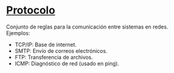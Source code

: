 # [Protocolo](https://www.cloudflare.com/es-es/learning/network-layer/what-is-a-protocol/)

Conjunto de reglas para la comunicación entre sistemas en redes. Ejemplos:

- TCP/IP: Base de internet.
- SMTP: Envío de correos electrónicos.
- FTP: Transferencia de archivos.
- ICMP: Diagnóstico de red (usado en ping).
